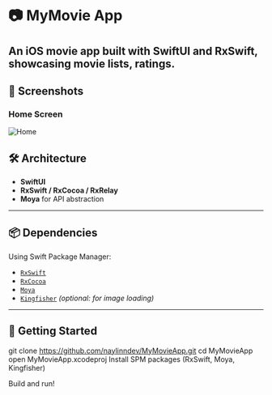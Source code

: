 # 📷 MyMovie App

An iOS movie app built with **SwiftUI** and **RxSwift**, showcasing movie lists, ratings.
---



## 📸 Screenshots

### Home Screen
![Home](home.gif)


## 🛠 Architecture

- **SwiftUI**
- **RxSwift / RxCocoa / RxRelay**
- **Moya** for API abstraction
---

## 📦 Dependencies

Using Swift Package Manager:

- [`RxSwift`](https://github.com/ReactiveX/RxSwift)
- [`RxCocoa`](https://github.com/ReactiveX/RxSwift)
- [`Moya`](https://github.com/Moya/Moya)
- [`Kingfisher`](https://github.com/onevcat/Kingfisher) *(optional: for image loading)*


---
## 🚀 Getting Started
git clone https://github.com/naylinndev/MyMovieApp.git
cd MyMovieApp
open MyMovieApp.xcodeproj
Install SPM packages (RxSwift, Moya, Kingfisher)

Build and run!

